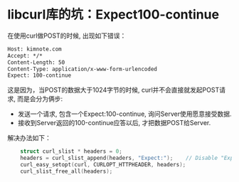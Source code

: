 # libcurl库的坑：Expect100-continue

在使用curl做POST的时候, 出现如下错误：

```txt
Host: kimnote.com
Accept: */*
Content-Length: 50
Content-Type: application/x-www-form-urlencoded
Expect: 100-continue
```

这是因为，当POST的数据大于1024字节的时候, curl并不会直接就发起POST请求, 而是会分为俩步:

* 发送一个请求, 包含一个Expect:100-continue, 询问Server使用愿意接受数据.
* 接收到Server返回的100-continue应答以后, 才把数据POST给Server.

解决办法如下：

```c++
    struct curl_slist * headers = 0;    
    headers = curl_slist_append(headers, "Expect:");    // Disable "Expect: 100-continue"
    curl_easy_setopt(curl, CURLOPT_HTTPHEADER, headers);
    curl_slist_free_all(headers);
```
